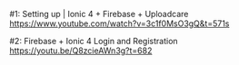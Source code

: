 #1: Setting up | Ionic 4 + Firebase + Uploadcare
https://www.youtube.com/watch?v=3c1f0MsO3gQ&t=571s

#2: Firebase + Ionic 4 Login and Registration
https://youtu.be/Q8zcieAWn3g?t=682

